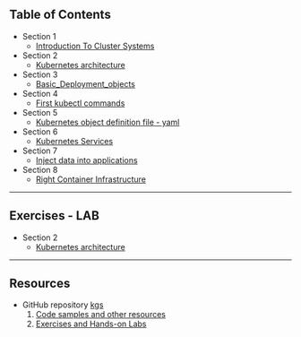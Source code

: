 ## Table of Contents

 - Section 1
   - [Introduction To Cluster Systems](web_K_S1_Introduction_to_cluster_systems.html)  
 - Section 2 
   - [Kubernetes architecture](web_K_S2_Kubernetes_architecture.html)
 - Section 3
   - [Basic_Deployment_objects](web_K_S3_Basic_Deployment_objects.html) 
 - Section 4
   - [First kubectl commands](web_K_S4_First_kubectl_commands.html)
 - Section 5
   - [Kubernetes object definition file - yaml](web_K_S5_Kubernetes_object_definition_file-yaml.html)   
 - Section 6
   - [Kubernetes Services](web_K_S6_Kubernetes_Services.html)  
 - Section 7
   - [Inject data into applications](web_K_S7_inject_data_into_applications.html)  
 - Section 8 
   - [Right Container Infrastructure](web_K_S8_Right_Container_Infrastructure.html) 

---

## Exercises - LAB 
 - Section 2 
   - [Kubernetes architecture](https://github.com/gerassimos/kgs/blob/main/exercises/K_S2_Kubernetes_architecture_ex.md)


---

## Resources  
 - GitHub repository [kgs](https://github.com/gerassimos/kgs)
   1. [Code samples and other resources](https://github.com/gerassimos/kgs/tree/main/resources)
   1. [Exercises and Hands-on Labs](https://github.com/gerassimos/kgs/tree/main/exercises)
